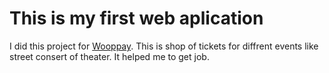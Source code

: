 # This is my first web aplication

I did this project for [Wooppay](https://www.wooppay.com/services). This is shop of tickets for diffrent events like street consert of theater. It helped me to get job.
